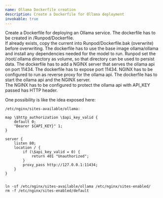 ```yaml
---
name: Ollama Dockerfile creation
description: Create a Dockerfile for Ollama deployment
invokable: true
---
```


Create a Dockerfile for deploying an Ollama service.
The dockerfile has to be created in /Runpod/Dockerfile.  
If already exists, copy the current into Runpod/Dockerfile.bak (overwrite) before overwriting.
The dockerfile has to use the base image ollama/ollama and install any dependencies needed for the model to run.
Runpod set the /root/.ollama directory as volume, so that directory can be used to persist data.
The dockerfile has to add a NGINX server that serves the ollama api on port 11434.
The dockerfile has to expose port 11434.
NGINX has to be configured to run as reverse proxy for the ollama api.
The dockerfile has to start the ollama api and the NGINX server.  
The NGINX has to be configured to protect the ollama api with API_KEY passed has HTTP header.

One possibility is like the idea exposed here:
  
```
/etc/nginx/sites-available/ollama:

map \$http_authorization \$api_key_valid {
    default 0;
    "Bearer ${API_KEY}" 1;
}

server {
    listen 80;
    location / {
        if (\$api_key_valid = 0) {
            return 401 "Unauthorized";
        }
        proxy_pass http://127.0.0.1:11434;
    }
}


ln -sf /etc/nginx/sites-available/ollama /etc/nginx/sites-enabled/
rm -f /etc/nginx/sites-enabled/default
```
